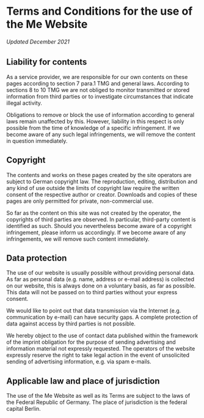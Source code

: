 
# Terms and Conditions for the use of the Me Website


###### Updated December 2021

## Liability for contents

As a service provider, we are responsible for our own contents on these pages according to section 7 para.1 TMG and general laws. According to sections 8 to 10 TMG we are not obliged to monitor transmitted or stored information from third parties or to investigate circumstances that indicate illegal activity.‍

Obligations to remove or block the use of information according to general laws remain unaffected by this. However, liability in this respect is only possible from the time of knowledge of a specific infringement. If we become aware of any such legal infringements, we will remove the content in question immediately.

## Copyright

The contents and works on these pages created by the site operators are subject to German copyright law. The reproduction, editing, distribution and any kind of use outside the limits of copyright law require the written consent of the respective author or creator. Downloads and copies of these pages are only permitted for private, non-commercial use.‍

So far as the content on this site was not created by the operator, the copyrights of third parties are observed. In particular, third-party content is identified as such. Should you nevertheless become aware of a copyright infringement, please inform us accordingly. If we become aware of any infringements, we will remove such content immediately.

## Data protection

The use of our website is usually possible without providing personal data. As far as personal data (e.g. name, address or e-mail address) is collected on our website, this is always done on a voluntary basis, as far as possible. This data will not be passed on to third parties without your express consent.‍

We would like to point out that data transmission via the Internet (e.g. communication by e-mail) can have security gaps. A complete protection of data against access by third parties is not possible.‍

We hereby object to the use of contact data published within the framework of the imprint obligation for the purpose of sending advertising and information material not expressly requested. The operators of the website expressly reserve the right to take legal action in the event of unsolicited sending of advertising information, e.g. via spam e-mails.

## Applicable law and place of jurisdiction

The use of the Me Website as well as its Terms are subject to the laws of the Federal Republic of Germany. The place of jurisdiction is the federal capital Berlin. 
